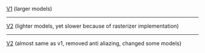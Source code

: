 [V1](https://softyoda.github.io/simple_viewer_web/V1/home.html) (larger models)

___

[V2](https://softyoda.github.io/simple_viewer_web/V2/home.html) (lighter models, yet slower because of rasterizer implementation)

___

[V2](https://softyoda.github.io/simple_viewer_web/V3/home.html) (almost same as v1, removed anti aliazing, changed some models)

